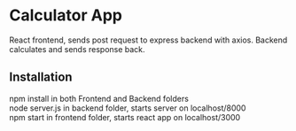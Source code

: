 # Calculator App

React frontend, sends post request to express backend with axios. Backend calculates and sends response back.

## Installation

npm install in both Frontend and Backend folders  
node server.js in backend folder, starts server on localhost/8000  
npm start in frontend folder, starts react app on localhost/3000

